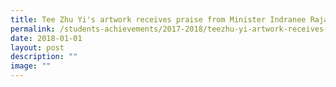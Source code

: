 ```yaml
---
title: Tee Zhu Yi's artwork receives praise from Minister Indranee Rajah
permalink: /students-achievements/2017-2018/teezhu-yi-artwork-receives-praise-from-minister-indranee-rajah/
date: 2018-01-01
layout: post
description: ""
image: ""
---
```

